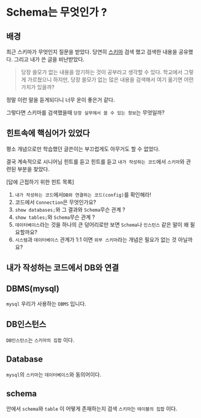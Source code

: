 
# Schema는 무엇인가 ?

## 배경

최근 스키마가 무엇인지 질문을 받았다.
당연히 [스키마](https://ko.wikipedia.org/wiki/%EB%8D%B0%EC%9D%B4%ED%84%B0%EB%B2%A0%EC%9D%B4%EC%8A%A4_%EC%8A%A4%ED%82%A4%EB%A7%88)
검색 했고 검색한 내용을 공유했다.
그리고 내가 쓴 글을 비난받았다.

>당장 쓸모가 없는 내용을 암기하는 것이 공부라고 생각할 수 있다. 
학교에서 그렇게 가르쳤으니
하지만, 당장 쓸모가 없는 많은 내용을 검색해서 여기 옮기면 어떤 가치가 있을까? 


정말 이런 말을 듣게되다니 너무 운이 좋은거 같다.

그렇다면 스키마를 검색했을때 `당장 실무에서 쓸 수 있는 정보`는 무엇일까?


## 힌트속에 핵심어가 있었다

평소 개념으로만 학습했던 글쓴이는 부끄럽게도 아무거도 할 수 없었다.

결국 계속적으로 시니어님 힌트를 듣고 힌트를 듣고
`내가 작성하는 코드`에서 `스키마`와 관련된 부분을 찾았다.

[답에 근접하기 위한 힌트 목록]
1. `내가 작성하는 코드`에서`DB와 연결하는 코드(config)`를 확인해라!
2.  코드에서 `Connection`은 무엇인가요?
3. `show databases;`와 그 결과와 `Schema`무슨 관계 ?
4. `show tables;`와 `Schema`무슨 관계 ?
5. `데이터베이스`라는 것을 하나의 큰 덩어리로만 보면 `Schema`나 `인스턴스` 같은 말이 왜 필요할까요?
6. `시스템`과 `데이터베이스` 관계가 1:1 이면 `외부 스키마`라는 개념은 필요가 없는 것 아닐까요?

## 내가 작성하는 코드에서 DB와 연결


##  DBMS(mysql)
`mysql` 우리가 사용하는 `DBMS` 입니다.

## DB인스턴스
`DB인스턴스`는 `스키마의 집합` 이다.

## Database
`mysql`의 `스키마`는 `데이터베이스`와 동의어이다.

## schema
안에서 `schema`와 `table` 이 어떻게 존재하는지 검색
`스키마`는 `테이블의 집합` 이다.





